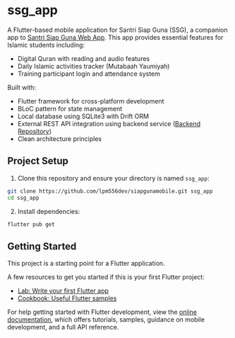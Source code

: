 # ssg_app
A Flutter-based mobile application for Santri Siap Guna (SSG), a companion app to [Santri Siap Guna Web App](https://santri.siapguna.org/). This app provides essential features for Islamic students including:

- Digital Quran with reading and audio features
- Daily Islamic activities tracker (Mutabaah Yaumiyah)
- Training participant login and attendance system

Built with:
- Flutter framework for cross-platform development
- BLoC pattern for state management
- Local database using SQLite3 with Drift ORM
- External REST API integration using backend service ([Backend Repository](https://github.com/lpm556dev/backend))
- Clean architecture principles
## Project Setup

1. Clone this repository and ensure your directory is named `ssg_app`:
```bash
git clone https://github.com/lpm556dev/siapgunamobile.git ssg_app
cd ssg_app
```

2. Install dependencies:
```bash
flutter pub get
```

## Getting Started

This project is a starting point for a Flutter application.

A few resources to get you started if this is your first Flutter project:

- [Lab: Write your first Flutter app](https://docs.flutter.dev/get-started/codelab)
- [Cookbook: Useful Flutter samples](https://docs.flutter.dev/cookbook)

For help getting started with Flutter development, view the
[online documentation](https://docs.flutter.dev/), which offers tutorials,
samples, guidance on mobile development, and a full API reference.
